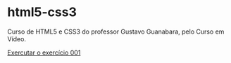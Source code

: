 # html5-css3
 Curso de HTML5 e CSS3 do professor Gustavo Guanabara, pelo Curso em Vídeo.

<a href="https://birajnior.github.io/html5-css3/exercicios/ex001/index.html">Exercutar o exercício 001</a>